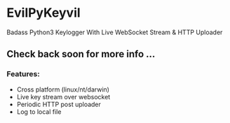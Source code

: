 # EvilPyKeyvil
Badass Python3 Keylogger With Live WebSocket Stream &amp; HTTP Uploader

## Check back soon for more info ... 


### Features:
- Cross platform (linux/nt/darwin)
- Live key stream over websocket
- Periodic HTTP post uploader 
- Log to local file
